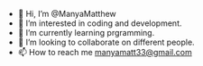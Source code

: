 - 👋 Hi, I’m @ManyaMatthew
- 👀 I’m interested in coding and development.
- 🌱 I’m currently learning prgramming.
- 💞️ I’m looking to collaborate on different people.
- 📫 How to reach me manyamatt33@gmail.com

<!---
ManyaMatthew/ManyaMatthew is a ✨ special ✨ repository because its `README.md` (this file) appears on your GitHub profile.
You can click the Preview link to take a look at your changes.
--->
